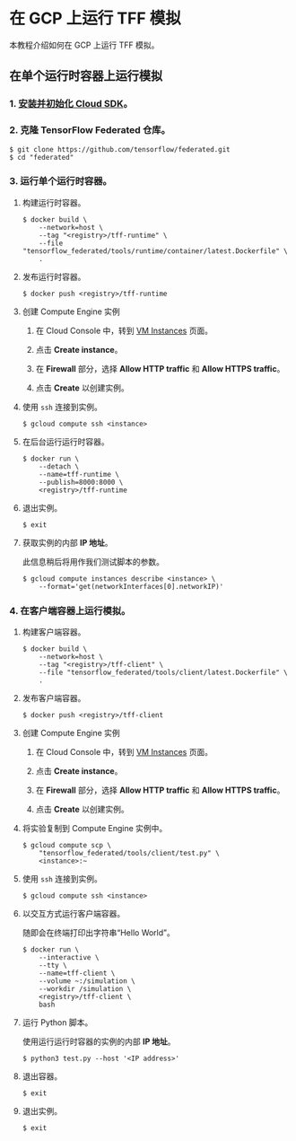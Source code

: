 # 在 GCP 上运行 TFF 模拟

本教程介绍如何在 GCP 上运行 TFF 模拟。

## 在单个运行时容器上运行模拟

### 1. [安装并初始化 Cloud SDK](https://cloud.google.com/sdk/docs/quickstarts)。

### 2. 克隆 TensorFlow Federated 仓库。

```shell
$ git clone https://github.com/tensorflow/federated.git
$ cd "federated"
```

### 3. 运行单个运行时容器。

1. 构建运行时容器。

    ```shell
    $ docker build \
        --network=host \
        --tag "<registry>/tff-runtime" \
        --file "tensorflow_federated/tools/runtime/container/latest.Dockerfile" \
        .
    ```

2. 发布运行时容器。

    ```shell
    $ docker push <registry>/tff-runtime
    ```

3. 创建 Compute Engine 实例

    1. 在 Cloud Console 中，转到 [VM Instances](https://console.cloud.google.com/compute/instances) 页面。

    2. 点击 **Create instance**。

    3. 在 **Firewall** 部分，选择 **Allow HTTP traffic** 和 **Allow HTTPS traffic**。

    4. 点击 **Create** 以创建实例。

4. 使用 `ssh` 连接到实例。

    ```shell
    $ gcloud compute ssh <instance>
    ```

5. 在后台运行运行时容器。

    ```shell
    $ docker run \
        --detach \
        --name=tff-runtime \
        --publish=8000:8000 \
        <registry>/tff-runtime
    ```

6. 退出实例。

    ```shell
    $ exit
    ```

7. 获取实例的内部  <strong>IP 地址</strong>。

    此信息稍后将用作我们测试脚本的参数。

    ```shell
    $ gcloud compute instances describe <instance> \
        --format='get(networkInterfaces[0].networkIP)'
    ```

### 4. 在客户端容器上运行模拟。

1. 构建客户端容器。

    ```shell
    $ docker build \
        --network=host \
        --tag "<registry>/tff-client" \
        --file "tensorflow_federated/tools/client/latest.Dockerfile" \
        .
    ```

2. 发布客户端容器。

    ```shell
    $ docker push <registry>/tff-client
    ```

3. 创建 Compute Engine 实例

    1. 在 Cloud Console 中，转到 [VM Instances](https://console.cloud.google.com/compute/instances) 页面。

    2. 点击 **Create instance**。

    3. 在 **Firewall** 部分，选择 **Allow HTTP traffic** 和 **Allow HTTPS traffic**。

    4. 点击 **Create** 以创建实例。

4. 将实验复制到 Compute Engine 实例中。

    ```shell
    $ gcloud compute scp \
        "tensorflow_federated/tools/client/test.py" \
        <instance>:~
    ```

5. 使用 `ssh` 连接到实例。

    ```shell
    $ gcloud compute ssh <instance>
    ```

6. 以交互方式运行客户端容器。

    随即会在终端打印出字符串“Hello World”。

    ```shell
    $ docker run \
        --interactive \
        --tty \
        --name=tff-client \
        --volume ~:/simulation \
        --workdir /simulation \
        <registry>/tff-client \
        bash
    ```

7. 运行 Python 脚本。

    使用运行运行时容器的实例的内部 <strong>IP 地址</strong>。

    ```shell
    $ python3 test.py --host '<IP address>'
    ```

8. 退出容器。

    ```shell
    $ exit
    ```

9. 退出实例。

    ```shell
    $ exit
    ```
